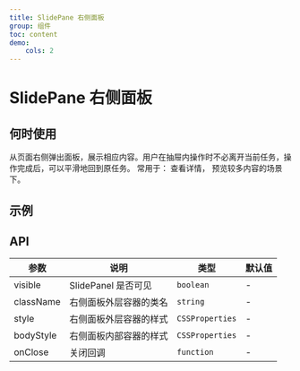 ```yaml
---
title: SlidePane 右侧面板
group: 组件
toc: content
demo:
    cols: 2
---
```


# SlidePane 右侧面板

## 何时使用

从页面右侧弹出面板，展示相应内容。用户在抽屉内操作时不必离开当前任务，操作完成后，可以平滑地回到原任务。
常用于： 查看详情， 预览较多内容的场景下。

## 示例

<code src="./demos/basic.tsx" title="基础使用"></code>
<code src="./demos/basic_mask.tsx" title="基础 mask 使用"></code>
<code src="./demos/customTitle.tsx" title="自定义 Title"></code>
<code src="./demos/tabs.tsx" title="展示 tabs"></code>

## API

| 参数      | 说明                   | 类型            | 默认值 |
| --------- | ---------------------- | --------------- | ------ |
| visible   | SlidePanel 是否可见    | `boolean`       | -      |
| className | 右侧面板外层容器的类名 | `string`        | -      |
| style     | 右侧面板外层容器的样式 | `CSSProperties` | -      |
| bodyStyle | 右侧面板内部容器的样式 | `CSSProperties` | -      |
| onClose   | 关闭回调               | `function`      | -      |
